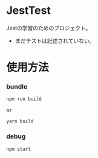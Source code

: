 # JestTest
Jestの学習のためのプロジェクト。
* まだテストは記述されていない。

# 使用方法

### bundle
```
npm run build
```

or

```
yarn build
```

### debug
```
npm start
```
